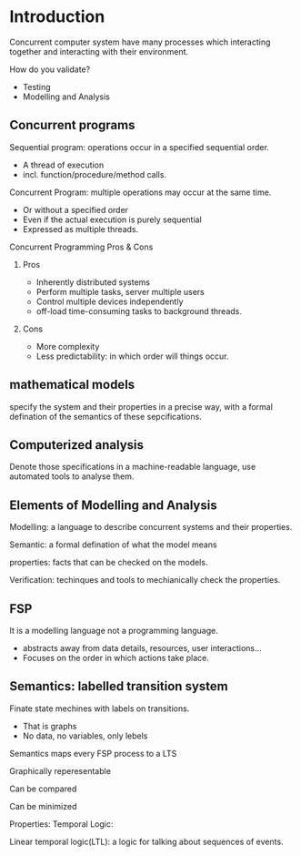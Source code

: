 # Introduction

Concurrent computer system have many processes which interacting together and interacting with their environment.

How do you validate?

- Testing
- Modelling and Analysis

## Concurrent programs

Sequential program: operations occur in a specified sequential order.

- A thread of execution
- incl. function/procedure/method calls.

Concurrent Program: multiple operations may occur at the same time.

- Or without a specified order
- Even if the actual execution is purely sequential
- Expressed as multiple threads.

Concurrent Programming Pros & Cons

1. Pros

	- Inherently distributed systems
	- Perform multiple tasks, server multiple users
	- Control multiple devices independently
	- off-load time-consuming tasks to background threads.

2. Cons

	- More complexity
	- Less predictability: in which order will things occur.

## mathematical models

specify the system and their properties in a precise way, with a formal defination of the semantics of these sepcifications.

## Computerized analysis

Denote those specifications in a machine-readable language, use automated tools to analyse them.

## Elements of Modelling and Analysis

Modelling: a language to describe concurrent systems and their properties.

Semantic: a formal defination of what the model means

properties: facts that can be checked on the models.

Verification: techinques and tools to mechianically check the properties.

## FSP

It is a modelling language not a programming language.

- abstracts away from data details, resources, user interactions...
- Focuses on the order in which actions take place.

## Semantics: labelled transition system

Finate state mechines with labels on transitions.

- That is graphs
- No data, no variables, only lebels

Semantics maps every FSP process to a LTS

Graphically reperesentable

Can be compared

Can be minimized

Properties: Temporal Logic:

Linear temporal logic(LTL): a logic for talking about sequences of events.
